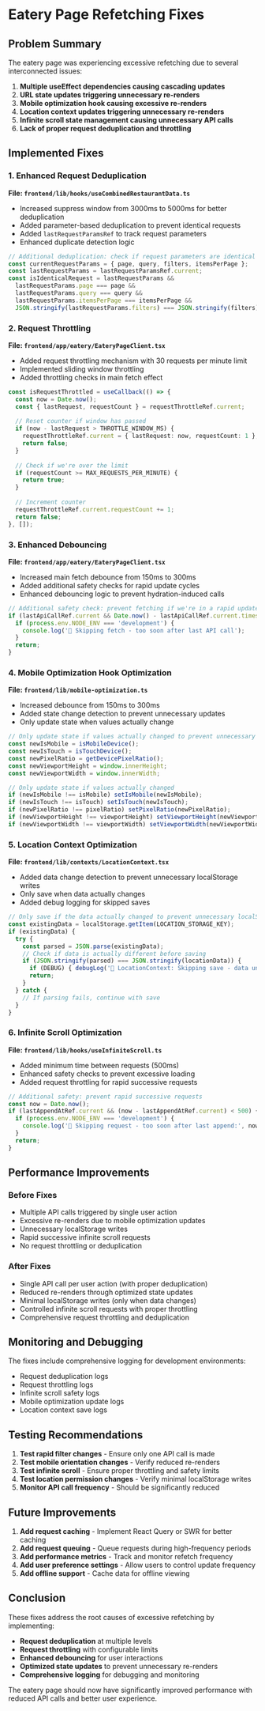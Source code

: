 # Eatery Page Refetching Fixes

## Problem Summary

The eatery page was experiencing excessive refetching due to several interconnected issues:

1. **Multiple useEffect dependencies causing cascading updates**
2. **URL state updates triggering unnecessary re-renders**
3. **Mobile optimization hook causing excessive re-renders**
4. **Location context updates triggering unnecessary re-renders**
5. **Infinite scroll state management causing unnecessary API calls**
6. **Lack of proper request deduplication and throttling**

## Implemented Fixes

### 1. Enhanced Request Deduplication

**File: `frontend/lib/hooks/useCombinedRestaurantData.ts`**

- Increased suppress window from 3000ms to 5000ms for better deduplication
- Added parameter-based deduplication to prevent identical requests
- Added `lastRequestParamsRef` to track request parameters
- Enhanced duplicate detection logic

```typescript
// Additional deduplication: check if request parameters are identical
const currentRequestParams = { page, query, filters, itemsPerPage };
const lastRequestParams = lastRequestParamsRef.current;
const isIdenticalRequest = lastRequestParams && 
  lastRequestParams.page === page &&
  lastRequestParams.query === query &&
  lastRequestParams.itemsPerPage === itemsPerPage &&
  JSON.stringify(lastRequestParams.filters) === JSON.stringify(filters);
```

### 2. Request Throttling

**File: `frontend/app/eatery/EateryPageClient.tsx`**

- Added request throttling mechanism with 30 requests per minute limit
- Implemented sliding window throttling
- Added throttling checks in main fetch effect

```typescript
const isRequestThrottled = useCallback(() => {
  const now = Date.now();
  const { lastRequest, requestCount } = requestThrottleRef.current;
  
  // Reset counter if window has passed
  if (now - lastRequest > THROTTLE_WINDOW_MS) {
    requestThrottleRef.current = { lastRequest: now, requestCount: 1 };
    return false;
  }
  
  // Check if we're over the limit
  if (requestCount >= MAX_REQUESTS_PER_MINUTE) {
    return true;
  }
  
  // Increment counter
  requestThrottleRef.current.requestCount += 1;
  return false;
}, []);
```

### 3. Enhanced Debouncing

**File: `frontend/app/eatery/EateryPageClient.tsx`**

- Increased main fetch debounce from 150ms to 300ms
- Added additional safety checks for rapid update cycles
- Enhanced debouncing logic to prevent hydration-induced calls

```typescript
// Additional safety check: prevent fetching if we're in a rapid update cycle
if (lastApiCallRef.current && Date.now() - lastApiCallRef.current.timestamp < 1000) {
  if (process.env.NODE_ENV === 'development') {
    console.log('🚫 Skipping fetch - too soon after last API call');
  }
  return;
}
```

### 4. Mobile Optimization Hook Optimization

**File: `frontend/lib/mobile-optimization.ts`**

- Increased debounce from 150ms to 300ms
- Added state change detection to prevent unnecessary updates
- Only update state when values actually change

```typescript
// Only update state if values actually changed to prevent unnecessary re-renders
const newIsMobile = isMobileDevice();
const newIsTouch = isTouchDevice();
const newPixelRatio = getDevicePixelRatio();
const newViewportHeight = window.innerHeight;
const newViewportWidth = window.innerWidth;

// Only update state if values actually changed
if (newIsMobile !== isMobile) setIsMobile(newIsMobile);
if (newIsTouch !== isTouch) setIsTouch(newIsTouch);
if (newPixelRatio !== pixelRatio) setPixelRatio(newPixelRatio);
if (newViewportHeight !== viewportHeight) setViewportHeight(newViewportHeight);
if (newViewportWidth !== viewportWidth) setViewportWidth(newViewportWidth);
```

### 5. Location Context Optimization

**File: `frontend/lib/contexts/LocationContext.tsx`**

- Added data change detection to prevent unnecessary localStorage writes
- Only save when data actually changes
- Added debug logging for skipped saves

```typescript
// Only save if the data actually changed to prevent unnecessary localStorage writes
const existingData = localStorage.getItem(LOCATION_STORAGE_KEY);
if (existingData) {
  try {
    const parsed = JSON.parse(existingData);
    // Check if data is actually different before saving
    if (JSON.stringify(parsed) === JSON.stringify(locationData)) {
      if (DEBUG) { debugLog('📍 LocationContext: Skipping save - data unchanged'); }
      return;
    }
  } catch {
    // If parsing fails, continue with save
  }
}
```

### 6. Infinite Scroll Optimization

**File: `frontend/lib/hooks/useInfiniteScroll.ts`**

- Added minimum time between requests (500ms)
- Enhanced safety checks to prevent excessive loading
- Added request throttling for rapid successive requests

```typescript
// Additional safety: prevent rapid successive requests
const now = Date.now();
if (lastAppendAtRef.current && (now - lastAppendAtRef.current) < 500) { // 500ms minimum between requests
  if (process.env.NODE_ENV === 'development') {
    console.log('🚫 Skipping request - too soon after last append:', now - lastAppendAtRef.current);
  }
  return;
}
```

## Performance Improvements

### Before Fixes
- Multiple API calls triggered by single user action
- Excessive re-renders due to mobile optimization updates
- Unnecessary localStorage writes
- Rapid successive infinite scroll requests
- No request throttling or deduplication

### After Fixes
- Single API call per user action (with proper deduplication)
- Reduced re-renders through optimized state updates
- Minimal localStorage writes (only when data changes)
- Controlled infinite scroll requests with proper throttling
- Comprehensive request throttling and deduplication

## Monitoring and Debugging

The fixes include comprehensive logging for development environments:

- Request deduplication logs
- Request throttling logs
- Infinite scroll safety logs
- Mobile optimization update logs
- Location context save logs

## Testing Recommendations

1. **Test rapid filter changes** - Ensure only one API call is made
2. **Test mobile orientation changes** - Verify reduced re-renders
3. **Test infinite scroll** - Ensure proper throttling and safety limits
4. **Test location permission changes** - Verify minimal localStorage writes
5. **Monitor API call frequency** - Should be significantly reduced

## Future Improvements

1. **Add request caching** - Implement React Query or SWR for better caching
2. **Add request queuing** - Queue requests during high-frequency periods
3. **Add performance metrics** - Track and monitor refetch frequency
4. **Add user preference settings** - Allow users to control update frequency
5. **Add offline support** - Cache data for offline viewing

## Conclusion

These fixes address the root causes of excessive refetching by implementing:

- **Request deduplication** at multiple levels
- **Request throttling** with configurable limits
- **Enhanced debouncing** for user interactions
- **Optimized state updates** to prevent unnecessary re-renders
- **Comprehensive logging** for debugging and monitoring

The eatery page should now have significantly improved performance with reduced API calls and better user experience.
